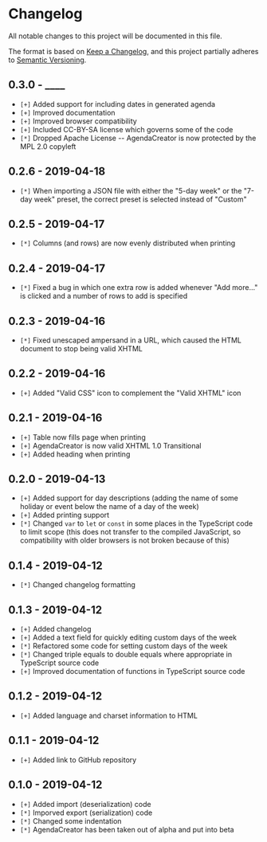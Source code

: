 # Changelog
All notable changes to this project will be documented in this file.

The format is based on [Keep a Changelog](https://keepachangelog.com/en/1.0.0/),
and this project partially adheres to [Semantic Versioning](https://semver.org/spec/v2.0.0.html).

## 0.3.0 - ____

- `[+]` Added support for including dates in generated agenda
- `[+]` Improved documentation
- `[+]` Improved browser compatibility
- `[+]` Included CC-BY-SA license which governs some of the code
- `[*]` Dropped Apache License -- AgendaCreator is now protected by the MPL 2.0 copyleft

## 0.2.6 - 2019-04-18

- `[*]` When importing a JSON file with either the "5-day week" or the "7-day week" preset, the correct preset is selected instead of "Custom"

## 0.2.5 - 2019-04-17

- `[*]` Columns (and rows) are now evenly distributed when printing

## 0.2.4 - 2019-04-17

- `[*]` Fixed a bug in which one extra row is added whenever "Add more..." is clicked and a number of rows to add is specified

## 0.2.3 - 2019-04-16

- `[*]` Fixed unescaped ampersand in a URL, which caused the HTML document to stop being valid XHTML

## 0.2.2 - 2019-04-16

- `[+]` Added "Valid CSS" icon to complement the "Valid XHTML" icon

## 0.2.1 - 2019-04-16

- `[+]` Table now fills page when printing
- `[+]` AgendaCreator is now valid XHTML 1.0 Transitional
- `[+]` Added heading when printing

## 0.2.0 - 2019-04-13

- `[+]` Added support for day descriptions (adding the name of some holiday or event below the name of a day of the week)
- `[+]` Added printing support
- `[*]` Changed `var` to `let` or `const` in some places in the TypeScript code to limit scope (this does not transfer to the compiled JavaScript, so compatibility with older browsers is not broken because of this)

## 0.1.4 - 2019-04-12

- `[*]` Changed changelog formatting

## 0.1.3 - 2019-04-12

- `[+]` Added changelog
- `[+]` Added a text field for quickly editing custom days of the week
- `[*]` Refactored some code for setting custom days of the week
- `[*]` Changed triple equals to double equals where appropriate in TypeScript
source code
- `[+]` Improved documentation of functions in TypeScript source code

## 0.1.2 - 2019-04-12

- `[+]` Added language and charset information to HTML

## 0.1.1 - 2019-04-12

- `[+]` Added link to GitHub repository

## 0.1.0 - 2019-04-12

- `[+]` Added import (deserialization) code
- `[*]` Imporved export (serialization) code
- `[*]` Changed some indentation
- `[*]` AgendaCreator has been taken out of alpha and put into beta
